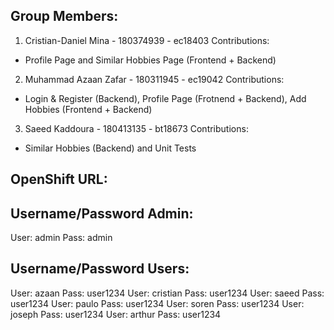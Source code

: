 ## Group Members:

1. Cristian-Daniel Mina - 180374939 - ec18403
Contributions:
- Profile Page and Similar Hobbies Page (Frontend + Backend)
2. Muhammad Azaan Zafar - 180311945 - ec19042
Contributions:
- Login & Register (Backend), Profile Page (Frotnend + Backend), Add Hobbies (Frontend + Backend)
3. Saeed Kaddoura - 180413135 - bt18673
Contributions:
- Similar Hobbies (Backend) and Unit Tests

## OpenShift URL:



## Username/Password Admin:
User: admin
Pass: admin

## Username/Password Users:

User: azaan
Pass: user1234
User: cristian
Pass: user1234
User: saeed
Pass: user1234
User: paulo
Pass: user1234
User: soren
Pass: user1234
User: joseph
Pass: user1234
User: arthur
Pass: user1234


